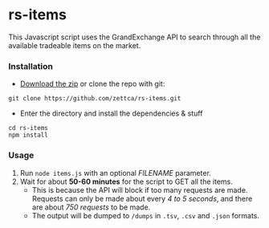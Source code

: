 # rs-items

This Javascript script uses the GrandExchange API to search through all the available tradeable items on the market.

### Installation
* [Download the zip](https://github.com/zettca/rs-items/archive/master.zip) or clone the repo with git:
```shell
git clone https://github.com/zettca/rs-items.git
```
* Enter the directory and install the dependencies & stuff
```shell
cd rs-items
npm install
```
 
### Usage
1. Run `node items.js` with an optional *FILENAME* parameter.
2. Wait for about **50-60 minutes** for the script to GET all the items.
    * This is because the API will block if too many requests are made. Requests can only be made about every *4 to 5 seconds*, and there are about *750 requests* to be made.
    * The output will be dumped to `/dumps` in `.tsv`, `.csv` and `.json` formats.
